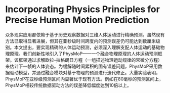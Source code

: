 # Incorporating Physics Principles for Precise Human Motion Prediction

众多现实应用都依赖于基于历史观察数据对三维人体运动进行精确预测。虽然现有方法已取得显著进展，但其在亚秒级时间跨度内的预测误差仍可能达到数厘米级别。本文提出，要实现精确的人体运动预测，必须深入理解支配人体运动的基础物理原理。我们创新性地引入了PhysMoP——一个融合物理原理的人体运动预测框架。该框架通过求解欧拉-拉格朗日方程（一组描述物理运动规律的常微分方程）来估计下一帧的人体姿态。为缓解随时间累积的固有误差问题，PhysMoP采用数据驱动模型，并通过融合模块对基于物理的预测进行迭代修正。大量实验表明，PhysMoP在亚秒级预测区间内显著优于现有方法。例如在80毫秒的预测区间上，PhysMoP相较传统数据驱动方法的误差降低幅度达到10倍以上。